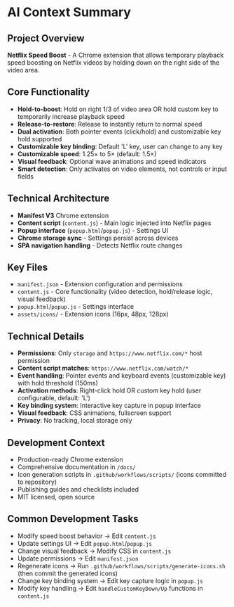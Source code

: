 # AI Context Summary

## Project Overview
**Netflix Speed Boost** - A Chrome extension that allows temporary playback speed boosting on Netflix videos by holding down on the right side of the video area.

## Core Functionality
- **Hold-to-boost**: Hold on right 1/3 of video area OR hold custom key to temporarily increase playback speed
- **Release-to-restore**: Release to instantly return to normal speed
- **Dual activation**: Both pointer events (click/hold) and customizable key hold supported
- **Customizable key binding**: Default 'L' key, user can change to any key
- **Customizable speed**: 1.25× to 5× (default: 1.5×)
- **Visual feedback**: Optional wave animations and speed indicators
- **Smart detection**: Only activates on video elements, not controls or input fields

## Technical Architecture
- **Manifest V3** Chrome extension
- **Content script** (`content.js`) - Main logic injected into Netflix pages
- **Popup interface** (`popup.html`/`popup.js`) - Settings UI
- **Chrome storage sync** - Settings persist across devices
- **SPA navigation handling** - Detects Netflix route changes

## Key Files
- `manifest.json` - Extension configuration and permissions
- `content.js` - Core functionality (video detection, hold/release logic, visual feedback)
- `popup.html`/`popup.js` - Settings interface
- `assets/icons/` - Extension icons (16px, 48px, 128px)

## Technical Details
- **Permissions**: Only `storage` and `https://www.netflix.com/*` host permission
- **Content script matches**: `https://www.netflix.com/watch/*`
- **Event handling**: Pointer events and keyboard events (customizable key) with hold threshold (150ms)
- **Activation methods**: Right-click hold OR custom key hold (user configurable, default: 'L')
- **Key binding system**: Interactive key capture in popup interface
- **Visual feedback**: CSS animations, fullscreen support
- **Privacy**: No tracking, local storage only

## Development Context
- Production-ready Chrome extension
- Comprehensive documentation in `/docs/`
- Icon generation scripts in `.github/workflows/scripts/` (icons committed to repository)
- Publishing guides and checklists included
- MIT licensed, open source

## Common Development Tasks
- Modify speed boost behavior → Edit `content.js`
- Update settings UI → Edit `popup.html`/`popup.js`
- Change visual feedback → Modify CSS in `content.js`
- Update permissions → Edit `manifest.json`
- Regenerate icons → Run `.github/workflows/scripts/generate-icons.sh` (then commit the generated icons)
- Change key binding system → Edit key capture logic in `popup.js`
- Modify key handling → Edit `handleCustomKeyDown/Up` functions in `content.js`
